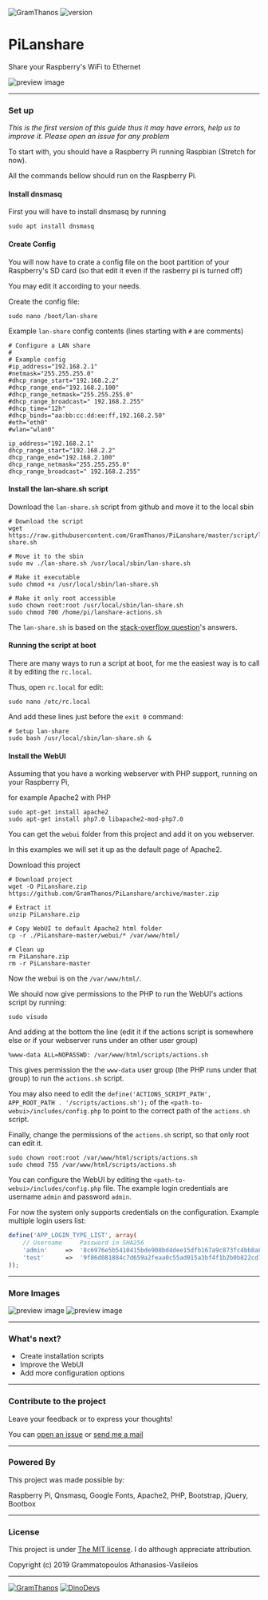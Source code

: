 ![GramThanos](https://raw.githubusercontent.com/GramThanos/PiLanshare/master/preview/icon.png) ![version](https://img.shields.io/badge/PiLanshare-v0.2--beta-yellow.svg?style=flat-square)


# PiLanshare
Share your Raspberry's WiFi to Ethernet

![preview image](https://raw.githubusercontent.com/GramThanos/PiLanshare/master/preview/webui_default.png)


___


### Set up

*This is the first version of this guide thus it may have errors, help us to improve it. Please open an issue for any problem*

To start with, you should have a Raspberry Pi running Raspbian (Stretch for now).

All the commands bellow should run on the Raspberry Pi.

#### Install dnsmasq

First you will have to install dnsmasq by running
```shell
sudo apt install dnsmasq
```

#### Create Config

You will now have to crate a config file on the boot partition of your Raspberry's SD card (so that edit it even if the rasberry pi is turned off)

You may edit it according to your needs.

Create the config file:
```shell
sudo nano /boot/lan-share
```

Example `lan-share` config contents (lines starting with `#` are comments)
```shell
# Configure a LAN share
#
# Example config
#ip_address="192.168.2.1"
#netmask="255.255.255.0"
#dhcp_range_start="192.168.2.2"
#dhcp_range_end="192.168.2.100"
#dhcp_range_netmask="255.255.255.0"
#dhcp_range_broadcast=" 192.168.2.255"
#dhcp_time="12h"
#dhcp_binds="aa:bb:cc:dd:ee:ff,192.168.2.50"
#eth="eth0"
#wlan="wlan0"

ip_address="192.168.2.1"
dhcp_range_start="192.168.2.2"
dhcp_range_end="192.168.2.100"
dhcp_range_netmask="255.255.255.0"
dhcp_range_broadcast=" 192.168.2.255"
```

#### Install the lan-share.sh script

Download the `lan-share.sh` script from github and move it to the local sbin
```shell
# Download the script
wget https://raw.githubusercontent.com/GramThanos/PiLanshare/master/script/lan-share.sh

# Move it to the sbin
sudo mv ./lan-share.sh /usr/local/sbin/lan-share.sh

# Make it executable
sudo chmod +x /usr/local/sbin/lan-share.sh

# Make it only root accessible
sudo chown root:root /usr/local/sbin/lan-share.sh
sudo chmod 700 /home/pi/lanshare-actions.sh
```

The `lan-share.sh` is based on the [stack-overflow question](https://raspberrypi.stackexchange.com/questions/48307/sharing-the-pis-wifi-connection-through-the-ethernet-port)'s answers.


#### Running the script at boot

There are many ways to run a script at boot, for me the easiest way is to call it by editing the `rc.local`.

Thus, open `rc.local` for edit:
```shell
sudo nano /etc/rc.local
```

And add these lines just before the `exit 0` command:

```shell
# Setup lan-share
sudo bash /usr/local/sbin/lan-share.sh &
```

#### Install the WebUI

Assuming that you have a working webserver with PHP support, running on your Raspberry Pi,

for example Apache2 with PHP
```shell
sudo apt-get install apache2
sudo apt-get install php7.0 libapache2-mod-php7.0
```

You can get the `webui` folder from this project and add it on you webserver.

In this examples we will set it up as the default page of Apache2.

Download this project
```shell
# Download project
wget -O PiLanshare.zip https://github.com/GramThanos/PiLanshare/archive/master.zip

# Extract it
unzip PiLanshare.zip

# Copy WebUI to default Apache2 html folder
cp -r ./PiLanshare-master/webui/* /var/www/html/

# Clean up
rm PiLanshare.zip
rm -r PiLanshare-master
```

Now the webui is on the `/var/www/html/`.

We should now give permissions to the PHP to run the WebUI's actions script by running:

```shell
sudo visudo
```

And adding at the bottom the line (edit it if the actions script is somewhere else or if your webserver runs under an other user group)
```
%www-data ALL=NOPASSWD: /var/www/html/scripts/actions.sh
```

This gives permission the the `www-data` user group (the PHP runs under that group) to run the `actions.sh` script.

You may also need to edit the `define('ACTIONS_SCRIPT_PATH', APP_ROOT_PATH . '/scripts/actions.sh');` of the `<path-to-webui>/includes/config.php` to point to the correct path of the `actions.sh` script.

Finally, change the permissions of the `actions.sh` script, so that only root can edit it.
```shell
sudo chown root:root /var/www/html/scripts/actions.sh
sudo chmod 755 /var/www/html/scripts/actions.sh
```

You can configure the WebUI by editing the `<path-to-webui>/includes/config.php` file.
The example login credentials are username `admin` and password `admin`.

For now the system only supports credentials on the configuration. Example multiple login users list:
```php
define('APP_LOGIN_TYPE_LIST', array(
	// Username		Password in SHA256
	'admin'		=>	'8c6976e5b5410415bde908bd4dee15dfb167a9c873fc4bb8a81f6f2ab448a918' // admin - admin
	'test'		=>	'9f86d081884c7d659a2feaa0c55ad015a3bf4f1b2b0b822cd15d6c15b0f00a08' // test - test
));
```

___


### More Images

![preview image](https://raw.githubusercontent.com/GramThanos/PiLanshare/master/preview/webui_login.png)
![preview image](https://raw.githubusercontent.com/GramThanos/PiLanshare/master/preview/webui_default_tools.png)


___


### What's next?

- Create installation scripts
- Improve the WebUI
- Add more configuration options


___


### Contribute to the project

Leave your feedback or to express your thoughts!

You can [open an issue](https://github.com/GramThanos/PiLanshare/issues) or [send me a mail](mailto:gramthanos@gmail.com)


___


### Powered By

This project was made possible by:

Raspberry Pi, Qnsmasq, Google Fonts, Apache2, PHP, Bootstrap, jQuery, Bootbox

___


### License

This project is under [The MIT license](https://opensource.org/licenses/MIT).
I do although appreciate attribution.

Copyright (c) 2019 Grammatopoulos Athanasios-Vasileios

___

[![GramThanos](https://avatars2.githubusercontent.com/u/14858959?s=42&v=4)](https://github.com/GramThanos)
[![DinoDevs](https://avatars1.githubusercontent.com/u/17518066?s=42&v=4)](https://github.com/DinoDevs)
